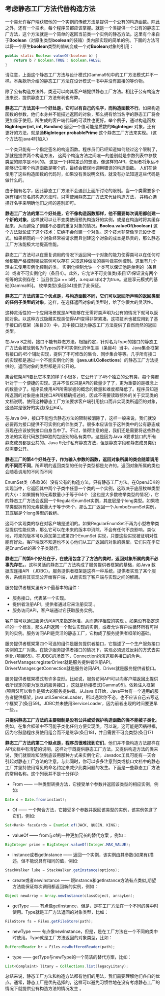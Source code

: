## 考虑静态工厂方法代替构造方法

一个类允许客户端获取他的一个实例的传统方法是提供一个公有的构造函数。除此之外，还有一个技术，每个程序员都应该掌握。就是一个类提供一个公有的静态工厂方法，这个方法就是一个简单的返回当前类一个实例的静态方法。这里有个来自于**Boolean**（对原生类型**boolean**的装箱）类内部实现的简单的例。下面的方法可以将一个原生**boolean**类型的值转变成一个对**Boolean**对象的引用：

```java
public static Boolean valueOf(boolean b) {
    return b ? Boolean.TRUE : Boolean.FALSE;
}
```

请注意，上面这个静态工厂方法与设计模式[Gamma95]中的工厂方法模式并不一样。本条款所介绍的静态工厂方法在设计模式一书中并没有直接的等价物。  

除了公有构造方法外，类还可以向其客户端提供静态工厂方法。相比于公有构造方法来说，提供静态工厂方法有利也有弊。

**静态工厂方法其中一个好处是，它可以有自己的名字，而构造函数不行**。如果构造函数的参数，他们本身并不能描述返回的对象，那么拥有恰当名字的静态工厂将会更加易于使用，所生成的客户端代码的可读性也更好。举个例子，通过构造函数**BigInteger(int, int, Random)** 返回一个值可能是质数的**BigInteger** 对象，还有更好的方法，就是通**BigInteger.probablePrime** 这个静态工厂方法来实现。（这个方法在java4时加入）

一个类只能有一个指定签名的构造函数。程序员们已经知道如何绕过这个限制了，那就是提供两个构造方法，
这两个构造方法之间唯一的差别就是参数列表中参数类型的顺序是不同的。
这是一个非常差劲的想法。像这样的API，使用者将永远不能够记住哪个构造函数是哪个的，最终会错误地调用错误的构造函数。
人们在读使用了这些构造函数的代码时，如果没有类说明文档，就没有办法知道这些代码是做什么的。

由于拥有名字，因此静态工厂方法不会遇到上面所讨论的限制。当一个类需要多个拥有相同签名的构造方法时，只需使用静态工厂方法来代替构造方法，
并精心选择好名字来明确他们之间的差别即可。

**静态工厂方法的第二个好处是，它不像构造函数那样，他不需要每次调用都创建一个新的对象**。这样就可以让不变类使用预先构造好的实例，或是在构造时将其缓存起来，从而避免了创建不必要的重复对象的情况。**Boolea.valueOf(boolean)** 这个方法就论证了这个技术：它绝不会创建一个对象。这个技术非常像享元设计模式。如果相同的一个对象经常被请求而且创建这个对象的成本是昂贵的，那么静态工厂方法能极大地提高性能。

静态工厂方法可以在重复调用的情况下返回同一个对象的能力使得类可以在任何时候都能严格控制哪些实例可以存在
采取这种做法的类叫做实例控制。这里有几个理由去使用实例化控制的类。
实例化控制允许一个类可以保证他是单例的（条目3）或者不可实例化的（条目4）。此外，它允许不可变值类(条目17)保证没有两个相等的实例存在：
当且仅当a == b时，a.equals(b)才为true。这是享元模式的基础[Gamma95]。
枚举类型(条目34)提供了此保证。

**静态工厂方法的第三个优点是，与构造函数不同，它们可以返回所声明的返回类型的任何子类型的对象**。这样，在选择返回对象的类型时，给了你很大的灵活性。

这种灵活性的一个应用场景就是API能够在无需将类声明为公有的情况下就可以返回对象。以这种方式隐藏实现类使得API变得非常紧凑。这项技术也被应用到了基于接口的框架（条目20）中，其中接口就为静态工厂方法提供了自然而然的返回类型。

在Java 8之前，接口不能有静态方法。根据约定，针对名为Type的接口的静态工厂方法会被放到名为Types的不可实例化的伴生类（条目4）当中。Java集合框架有接口的45个辅助实现，提供了不可修改的集合、同步集合等等。几乎所有接口的实现都是通过一个不能实例化的类（**java.util.Collections**）的静态工厂方法提供的。返回对象的类型都是非公开的。

集合框架API要比它本来的样子小很多，它公开了了45个独立的公有类，每个类都针对于一个便捷的实现。这并不仅仅只是API的数量少了了，更为重要的是概念上的数量少了。程序员使用API所需掌握的概念的数量和难度都降低了。程序员知道所返回的对象是由其接口API所精确描述的，因此不需要读取额外的关于实现类的文档说明。使用这种静态工厂方法要求客户端引用接口而非实现类所返回的对象，这通常是很好的实践(条目64)。

在Java 8中，接口不能包含静态方法的限制被消除了，这样一般来说，我们就没必要再为接口提供不可实例化的伴生类了。很多本应该位于这种类中的公有静态成员现在应该放到接口自身当中了。不过，值得注意的是，我们还是需要将这些静态方法的实现代码放到单独的包级别的私有类中。这是因为Java 8要求接口的所有静态成员都是公共的。Java 9允许私有静态方法，但是静态字段和静态成员类仍然需要公开。

**静态工厂的第4个好处在于，作为输入参数的函数，返回对象所属的类会随着调用的不同而不同**。所声明的返回类型的任何子类型都是允许的。返回对象所属的类也会随着调用的不同而不同

EnumSet类（条款36）没有公有的构造方法，只有静态工厂方法。在OpenJDK的实现当中，它返回其中两个子类中任意一个类的一个实例，这取决于底层枚举类型的大小：如果拥有的元素数量小于等于64个（这也是大多数枚举类型的情况），它的静态工厂方法会返回一个RegularEnumSet实例，其底层是个long类型。如果枚举类型拥有的元素数量大于等于65个，那么工厂返回一个JumboEnumSet实例，其底层是个long类型的数组。

这两个实现类的存在对客户端是透明的。如果RegularEnumSet不再为小型枚举类型提供性能优势，那么它可以在未来的版本中消除，不会有任何不良影响。类似地，将来的版本可以添加第三或第四个EnumSet 实现，只要这些实现被证明对性能有好处。客户端既不知道也不关心他们从工厂返回的对象的类型，它们只在乎它是EnumSet的某个子类就行。

**静态工厂的第5个好处在于，在使用包含了了方法的类时，返回对象所属的类不必事先存在。**。这种灵活的静态工厂方法构成了服务提供者框架的基础，如Java 数据库连接API （JDBC）。服务提供者框架是这样一种系统，提供者实现了某个服务，系统将其实现公开给客户端，从而实现了客户端与实现之间的解耦。

服务提供者框架里有3个最基本的组件：
- 服务接口，代表某一个实现。
- 提供者注册API，提供者通过它来注册实现 。
- 服务访问API，客户端通过它获取服务实例。

客户端可以通过服务访问API来指定标准，从而选择相应的实现 。如果没有指定这样的一个标准，那么API返回一个默认实现的实例，或者允许客户端循环所有可得到的实例。服务访问API是灵活的静态工厂，它构成了服务提供者框架的基础。

服务提供者框架第四个可选的组件是服务提供者接口，它描述了一个生产服务接口实例的工厂对象。在缺少服务提供者接口的情况下，实现必须通过反射的方式去实例化 (项目65)。在JDBC的场景下，Connection扮演这服务接口的角色，DriverManager.registerDriver就是服务提供者注册API，DriverManager.getConnection就是服务访问API，Driver就是服务提供者接口。

服务提供者框架模式有许多变形。比如说，服务访问API可以向客户端返回比提供者所规定的更为宽泛的服务接口 。这就是桥接模式[Gamma95]。依赖注入框架(项目5)可以看作是强大的服务提供者。从Java 6开始，Java平台有一个通用的服务者提供框架，java.util.ServiceLoader，所以通常你不必，也不应该自己去写这个框架了(条目59)。JDBC并未使用ServiceLoader，因为前者出现的时间要更早一些。。

**只提供静态工厂方法的主要限制是没有公共或受保护构造函数的类不能被子类化**。例如，在集合框架中不可能子类化任何方便实现类。可以说，这可能是因祸得福，因为它鼓励程序员使用组合而不是继承(条目18)，并且需要不可变类型(条目17)

**静态工厂方法的第二个缺点是，程序员很难找到它们**。他们并不像构造方法那样在API文档中有清楚的说明，这样对于既提供静态工厂方法，又提供构造方法的类来说，我们就很难知晓到底该用那种方式来实例化它。Javadoc工具可能有一天会引起对静态工厂方法的注意。与此同时，你可以多多注意到类或接口文档中的静态工厂并坚持使用常见的命名约定来减少此类问题的发生。下面是一些静态工厂方法的常用名称。这个列表并不是十分详尽:

- From —— 一种类型转换方法，它接受单个参数并返回该类型的相应实例，例如:
```java
Date d = Date.from(instant);
```
- Of —— 一个聚合方法，它接受多个参数并返回该类型的实例，该实例包含了它们，例如:
```java
Set<Rank> faceCards = EnumSet.of(JACK, QUEEN, KING);
```
- valueOf —— from与of的一种更加冗长的替代方案 ，例如：
```java
BigInteger prime = BigInteger.valueOf(Integer.MAX_VALUE);
```
- instance或者getInstance —— 返回一个实例，该实例由其参数(如果有)描述，但不能说具有相同的值，例如:
```java
StackWalker luke = StackWalker.getInstance(options);
```
- create或者newInstance —— 跟instance和getInstance方法有点类似,期望方法能保证每次调用都返回新的实例，例如：
```java
Object newArray = Array.newInstance(classObject, arrayLen);
```
- getType —— 有点像getInstance，但是，是在工厂方法在一个不同的类中时使用。Type就是工厂方法返回的对象类型，比如：
```java
FileStore fs = Files.getFileStore(path);
```
- newType —— 有点像newInstance，但是，是在工厂方法在一个不同的类中时使用。Type就是工厂方法返回的对象类型，比如：
```java
BufferedReader br = Files.newBufferedReader(path);
```
- type ——  getType与newType的一个简洁的替代方案，比如：
```java
List<Complaint> litany = Collections.list(legacyLitany);
```
总结来说，静态工厂方法和构造方法都有他们的用法，我们需要理解他们各自的优点。通常，静态工厂是优先选择的，这样可以避免习惯性地在没有考虑静态工厂的情况下就提供公有构造方法的情况发生 。





